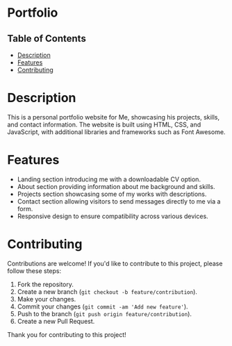 # Portfolio

## Table of Contents

- [Description](#description)
- [Features](#features)
- [Contributing](#contributing)


# Description
This is a personal portfolio website for Me, showcasing his projects, skills, and contact information. The website is built using HTML, CSS, and JavaScript, with additional libraries and frameworks such as Font Awesome.

# Features
- Landing section introducing me with a downloadable CV option.
- About section providing information about me background and skills.
- Projects section showcasing some of my works with descriptions.
- Contact section allowing visitors to send messages directly to me via a form.
- Responsive design to ensure compatibility across various devices.

# Contributing
Contributions are welcome! If you'd like to contribute to this project, please follow these steps:

1. Fork the repository.
2. Create a new branch (`git checkout -b feature/contribution`).
3. Make your changes.
4. Commit your changes (`git commit -am 'Add new feature'`).
5. Push to the branch (`git push origin feature/contribution`).
6. Create a new Pull Request.

Thank you for contributing to this project!

